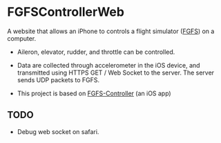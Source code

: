 # FGFSControllerWeb

A website that allows an iPhone to controls a flight simulator
 ([FGFS](https://www.flightgear.org/)) on a computer.

* Aileron, elevator, rudder, and throttle can be controlled.

* Data are collected through accelerometer in the iOS device, and transmitted
 using HTTPS GET / Web Socket to the server. The server sends UDP packets to
 FGFS.

* This project is based on
 [FGFS-Controller](https://github.com/lxylxy123456/FGFS-Controller) (an iOS app)

## TODO
* Debug web socket on safari.

